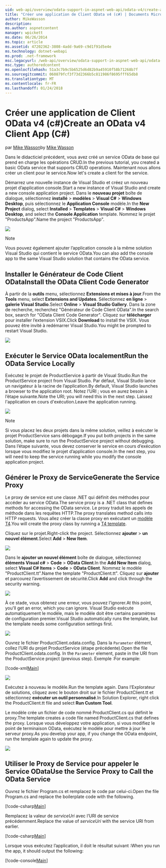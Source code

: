 ```yaml
---
uid: web-api/overview/odata-support-in-aspnet-web-api/odata-v4/create-an-odata-v4-client-app
title: "Créer une application de Client OData v4 (c#) | Documents Microsoft"
author: MikeWasson
description: 
ms.author: aspnetcontent
manager: wpickett
ms.date: 06/26/2014
ms.topic: article
ms.assetid: 47202362-3808-4add-9a69-c9d1f91d5e4e
ms.technology: dotnet-webapi
ms.prod: .net-framework
msc.legacyurl: /web-api/overview/odata-support-in-aspnet-web-api/odata-v4/create-an-odata-v4-client-app
msc.type: authoredcontent
ms.openlocfilehash: 51a3c7b9c5b6525d6d82b9a45910f58b71268b7f
ms.sourcegitcommit: 060879fcf3f73d2366b5c811986f8695fff65db8
ms.translationtype: MT
ms.contentlocale: fr-FR
ms.lasthandoff: 01/24/2018
---
```

<a name="create-an-odata-v4-client-app-c"></a><span data-ttu-id="b42f0-102">Créer une application de Client OData v4 (c#)</span><span class="sxs-lookup"><span data-stu-id="b42f0-102">Create an OData v4 Client App (C#)</span></span>
====================
<span data-ttu-id="b42f0-103">par [Mike Wasson](https://github.com/MikeWasson)</span><span class="sxs-lookup"><span data-stu-id="b42f0-103">by [Mike Wasson](https://github.com/MikeWasson)</span></span>

<span data-ttu-id="b42f0-104">Dans le didacticiel précédent, vous avez créé un service OData de base qui prend en charge les opérations CRUD.</span><span class="sxs-lookup"><span data-stu-id="b42f0-104">In the previous tutorial, you created a basic OData service that supports CRUD operations.</span></span> <span data-ttu-id="b42f0-105">Maintenant nous allons créer un client pour le service.</span><span class="sxs-lookup"><span data-stu-id="b42f0-105">Now let's create a client for the service.</span></span>

<span data-ttu-id="b42f0-106">Démarrez une nouvelle instance de Visual Studio et créez un nouveau projet d’application console.</span><span class="sxs-lookup"><span data-stu-id="b42f0-106">Start a new instance of Visual Studio and create a new console application project.</span></span> <span data-ttu-id="b42f0-107">Dans le **nouveau projet** boîte de dialogue, sélectionnez **installé** &gt; **modèles** &gt; **Visual C#** &gt; **Windows Desktop**, puis sélectionnez le **Application Console** modèle.</span><span class="sxs-lookup"><span data-stu-id="b42f0-107">In the **New Project** dialog, select **Installed** &gt; **Templates** &gt; **Visual C#** &gt; **Windows Desktop**, and select the **Console Application** template.</span></span> <span data-ttu-id="b42f0-108">Nommez le projet &quot;ProductsApp&quot;.</span><span class="sxs-lookup"><span data-stu-id="b42f0-108">Name the project &quot;ProductsApp&quot;.</span></span>

![](create-an-odata-v4-client-app/_static/image1.png)

> [!NOTE]
> <span data-ttu-id="b42f0-109">Vous pouvez également ajouter l’application console à la même solution Visual Studio qui contient le service OData.</span><span class="sxs-lookup"><span data-stu-id="b42f0-109">You can also add the console app to the same Visual Studio solution that contains the OData service.</span></span>


## <a name="install-the-odata-client-code-generator"></a><span data-ttu-id="b42f0-110">Installer le Générateur de Code Client OData</span><span class="sxs-lookup"><span data-stu-id="b42f0-110">Install the OData Client Code Generator</span></span>

<span data-ttu-id="b42f0-111">À partir de la **outils** menu, sélectionnez **Extensions et mises à jour**.</span><span class="sxs-lookup"><span data-stu-id="b42f0-111">From the **Tools** menu, select **Extensions and Updates**.</span></span> <span data-ttu-id="b42f0-112">Sélectionnez **en ligne** &gt; **galerie Visual Studio**.</span><span class="sxs-lookup"><span data-stu-id="b42f0-112">Select **Online** &gt; **Visual Studio Gallery**.</span></span> <span data-ttu-id="b42f0-113">Dans la zone de recherche, recherchez &quot;Générateur de Code Client OData&quot;.</span><span class="sxs-lookup"><span data-stu-id="b42f0-113">In the search box, search for &quot;OData Client Code Generator&quot;.</span></span> <span data-ttu-id="b42f0-114">Cliquez sur **télécharger** pour installer l’extension VSIX.</span><span class="sxs-lookup"><span data-stu-id="b42f0-114">Click **Download** to install the VSIX.</span></span> <span data-ttu-id="b42f0-115">Vous pouvez être invité à redémarrer Visual Studio.</span><span class="sxs-lookup"><span data-stu-id="b42f0-115">You might be prompted to restart Visual Studio.</span></span>

[![](create-an-odata-v4-client-app/_static/image3.png)](create-an-odata-v4-client-app/_static/image2.png)

## <a name="run-the-odata-service-locally"></a><span data-ttu-id="b42f0-116">Exécuter le Service OData localement</span><span class="sxs-lookup"><span data-stu-id="b42f0-116">Run the OData Service Locally</span></span>

<span data-ttu-id="b42f0-117">Exécutez le projet de ProductService à partir de Visual Studio.</span><span class="sxs-lookup"><span data-stu-id="b42f0-117">Run the ProductService project from Visual Studio.</span></span> <span data-ttu-id="b42f0-118">Par défaut, Visual Studio lance un navigateur à la racine de l’application.</span><span class="sxs-lookup"><span data-stu-id="b42f0-118">By default, Visual Studio launches a browser to the application root.</span></span> <span data-ttu-id="b42f0-119">Notez l’URI ; vous en aurez besoin à l’étape suivante.</span><span class="sxs-lookup"><span data-stu-id="b42f0-119">Note the URI; you will need this in the next step.</span></span> <span data-ttu-id="b42f0-120">Laissez l'application en cours d'exécution.</span><span class="sxs-lookup"><span data-stu-id="b42f0-120">Leave the application running.</span></span>

![](create-an-odata-v4-client-app/_static/image4.png)

> [!NOTE]
> <span data-ttu-id="b42f0-121">Si vous placez les deux projets dans la même solution, veillez à exécuter le projet ProductService sans débogage.</span><span class="sxs-lookup"><span data-stu-id="b42f0-121">If you put both projects in the same solution, make sure to run the ProductService project without debugging.</span></span> <span data-ttu-id="b42f0-122">Dans l’étape suivante, vous devez conserver le service en cours d’exécution lorsque vous modifiez le projet d’application console.</span><span class="sxs-lookup"><span data-stu-id="b42f0-122">In the next step, you will need to keep the service running while you modify the console application project.</span></span>


## <a name="generate-the-service-proxy"></a><span data-ttu-id="b42f0-123">Générer le Proxy de Service</span><span class="sxs-lookup"><span data-stu-id="b42f0-123">Generate the Service Proxy</span></span>

<span data-ttu-id="b42f0-124">Le proxy de service est une classe .NET qui définit des méthodes pour accéder au service OData.</span><span class="sxs-lookup"><span data-stu-id="b42f0-124">The service proxy is a .NET class that defines methods for accessing the OData service.</span></span> <span data-ttu-id="b42f0-125">Le proxy traduit les appels de méthode dans les requêtes HTTP.</span><span class="sxs-lookup"><span data-stu-id="b42f0-125">The proxy translates method calls into HTTP requests.</span></span> <span data-ttu-id="b42f0-126">Vous allez créer la classe proxy en exécutant un [modèle T4](https://msdn.microsoft.com/library/bb126445.aspx).</span><span class="sxs-lookup"><span data-stu-id="b42f0-126">You will create the proxy class by running a [T4 template](https://msdn.microsoft.com/library/bb126445.aspx).</span></span>

<span data-ttu-id="b42f0-127">Cliquez sur le projet.</span><span class="sxs-lookup"><span data-stu-id="b42f0-127">Right-click the project.</span></span> <span data-ttu-id="b42f0-128">Sélectionnez **ajouter** &gt; **un nouvel élément**.</span><span class="sxs-lookup"><span data-stu-id="b42f0-128">Select **Add** &gt; **New Item**.</span></span>

![](create-an-odata-v4-client-app/_static/image5.png)

<span data-ttu-id="b42f0-129">Dans le **ajouter un nouvel élément** boîte de dialogue, sélectionnez **éléments Visual c#** &gt; **Code** &gt; **OData Client**.</span><span class="sxs-lookup"><span data-stu-id="b42f0-129">In the **Add New Item** dialog, select **Visual C# Items** &gt; **Code** &gt; **OData Client**.</span></span> <span data-ttu-id="b42f0-130">Nommez le modèle &quot;ProductClient.tt&quot;.</span><span class="sxs-lookup"><span data-stu-id="b42f0-130">Name the template &quot;ProductClient.tt&quot;.</span></span> <span data-ttu-id="b42f0-131">Cliquez sur **ajouter** et parcourez l’avertissement de sécurité.</span><span class="sxs-lookup"><span data-stu-id="b42f0-131">Click **Add** and click through the security warning.</span></span>

[![](create-an-odata-v4-client-app/_static/image7.png)](create-an-odata-v4-client-app/_static/image6.png)

<span data-ttu-id="b42f0-132">À ce stade, vous obtenez une erreur, vous pouvez l’ignorer.</span><span class="sxs-lookup"><span data-stu-id="b42f0-132">At this point, you'll get an error, which you can ignore.</span></span> <span data-ttu-id="b42f0-133">Visual Studio exécute automatiquement le modèle, mais le modèle doit être certains paramètres de configuration premier.</span><span class="sxs-lookup"><span data-stu-id="b42f0-133">Visual Studio automatically runs the template, but the template needs some configuration settings first.</span></span>

[![](create-an-odata-v4-client-app/_static/image9.png)](create-an-odata-v4-client-app/_static/image8.png)

<span data-ttu-id="b42f0-134">Ouvrez le fichier ProductClient.odata.config. Dans la `Parameter` élément, collez l’URI du projet ProductService (étape précédente).</span><span class="sxs-lookup"><span data-stu-id="b42f0-134">Open the file ProductClient.odata.config. In the `Parameter` element, paste in the URI from the ProductService project (previous step).</span></span> <span data-ttu-id="b42f0-135">Exemple :</span><span class="sxs-lookup"><span data-stu-id="b42f0-135">For example:</span></span>

[!code-xml[Main](create-an-odata-v4-client-app/samples/sample1.xml)]

[![](create-an-odata-v4-client-app/_static/image11.png)](create-an-odata-v4-client-app/_static/image10.png)

<span data-ttu-id="b42f0-136">Exécutez à nouveau le modèle.</span><span class="sxs-lookup"><span data-stu-id="b42f0-136">Run the template again.</span></span> <span data-ttu-id="b42f0-137">Dans l’Explorateur de solutions, cliquez avec le bouton droit sur le fichier ProductClient.tt et sélectionnez **exécuter un outil personnalisé**.</span><span class="sxs-lookup"><span data-stu-id="b42f0-137">In Solution Explorer, right click the ProductClient.tt file and select **Run Custom Tool**.</span></span>

<span data-ttu-id="b42f0-138">Le modèle crée un fichier de code nommé ProductClient.cs qui définit le proxy.</span><span class="sxs-lookup"><span data-stu-id="b42f0-138">The template creates a code file named ProductClient.cs that defines the proxy.</span></span> <span data-ttu-id="b42f0-139">Lorsque vous développez votre application, si vous modifiez le point de terminaison OData, exécutez le modèle pour mettre à jour le serveur proxy.</span><span class="sxs-lookup"><span data-stu-id="b42f0-139">As you develop your app, if you change the OData endpoint, run the template again to update the proxy.</span></span>

![](create-an-odata-v4-client-app/_static/image12.png)

## <a name="use-the-service-proxy-to-call-the-odata-service"></a><span data-ttu-id="b42f0-140">Utiliser le Proxy de Service pour appeler le Service OData</span><span class="sxs-lookup"><span data-stu-id="b42f0-140">Use the Service Proxy to Call the OData Service</span></span>

<span data-ttu-id="b42f0-141">Ouvrez le fichier Program.cs et remplacez le code par celui-ci.</span><span class="sxs-lookup"><span data-stu-id="b42f0-141">Open the file Program.cs and replace the boilerplate code with the following.</span></span>

[!code-csharp[Main](create-an-odata-v4-client-app/samples/sample2.cs)]

<span data-ttu-id="b42f0-142">Remplacez la valeur de *serviceUri* avec l’URI de service précédemment.</span><span class="sxs-lookup"><span data-stu-id="b42f0-142">Replace the value of *serviceUri* with the service URI from earlier.</span></span>

[!code-csharp[Main](create-an-odata-v4-client-app/samples/sample3.cs)]

<span data-ttu-id="b42f0-143">Lorsque vous exécutez l’application, il doit le résultat suivant :</span><span class="sxs-lookup"><span data-stu-id="b42f0-143">When you run the app, it should output the following:</span></span>

[!code-console[Main](create-an-odata-v4-client-app/samples/sample4.cmd)]
